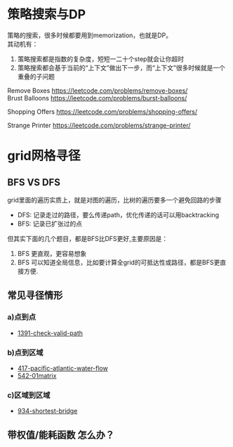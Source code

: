 # 策略搜索与DP
策略的搜索，很多时候都要用到memorization，也就是DP。  
其动机有：  
1. 策略搜索都是指数的复杂度，短短一二十个step就会让你超时
2. 策略搜索都会基于当前的“上下文”做出下一步，而“上下文”很多时候就是一个重叠的子问题
  
Remove Boxes
https://leetcode.com/problems/remove-boxes/    
Brust Balloons 
https://leetcode.com/problems/burst-balloons/

Shopping Offers
https://leetcode.com/problems/shopping-offers/  


Strange Printer
https://leetcode.com/problems/strange-printer/

# grid网格寻径
## BFS VS DFS
grid里面的遍历实质上，就是对图的遍历，比树的遍历要多一个避免回路的步骤  
- DFS: 记录走过的路径，要么传递path，优化传递的话可以用backtracking
- BFS: 记录已扩张过的点  

但其实下面的几个题目，都是BFS比DFS更好,主要原因是：  
1. BFS 更直观，更容易想象
2. BFS 可以知道全局信息，比如要计算全grid的可抵达性或路径，都是BFS更直接方便. 
## 常见寻径情形
### a)点到点 
- [1391-check-valid-path](./1391-check-valid-path.md)
### b)点到区域 
- [417-pacific-atlantic-water-flow](./417-pacific-atlantic-water-flow.md)
- [542-01matrix](./542-01matrix.md)
### c)区域到区域
- [934-shortest-bridge](./934-shortest-bridge.md)
## 带权值/能耗函数 怎么办？